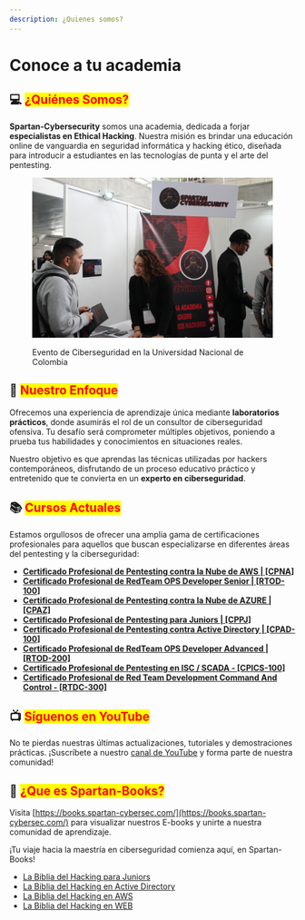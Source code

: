 ```yaml
---
description: ¿Quienes somos?
---
```


# Conoce a tu academia

## 💻 <mark style="color:red;">¿Quiénes Somos?</mark>

**Spartan-Cybersecurity** somos una academia, dedicada a forjar **especialistas en Ethical Hacking**. Nuestra misión es brindar una educación online de vanguardia en seguridad informática y hacking ético, diseñada para introducir a estudiantes en las tecnologías de punta y el arte del pentesting.

<figure><img src="../.gitbook/assets/IMG_5175.JPG" alt=""><figcaption><p>Evento de Ciberseguridad en la Universidad Nacional de Colombia</p></figcaption></figure>

## 🎯 <mark style="color:red;">Nuestro Enfoque</mark>

Ofrecemos una experiencia de aprendizaje única mediante **laboratorios prácticos**, donde asumirás el rol de un consultor de ciberseguridad ofensiva. Tu desafío será comprometer múltiples objetivos, poniendo a prueba tus habilidades y conocimientos en situaciones reales.

Nuestro objetivo es que aprendas las técnicas utilizadas por hackers contemporáneos, disfrutando de un proceso educativo práctico y entretenido que te convierta en un **experto en ciberseguridad**.

## 📚 <mark style="color:red;">Cursos Actuales</mark>

Estamos orgullosos de ofrecer una amplia gama de certificaciones profesionales para aquellos que buscan especializarse en diferentes áreas del pentesting y la ciberseguridad:

* [**Certificado Profesional de Pentesting contra la Nube de AWS | \[CPNA\]**](https://www.spartan-cybersec.com/cursos/pentesting-contra-la-nube-de-aws/)
* [**Certificado Profesional de RedTeam OPS Developer Senior | \[RTOD-100\]**](https://www.spartan-cybersec.com/cursos/redteams-ops-developer/)
* [**Certificado Profesional de Pentesting contra la Nube de AZURE | \[CPAZ\]**](https://www.spartan-cybersec.com/cursos/pentesting-contra-la-nube-de-azure/)
* [**Certificado Profesional de Pentesting para Juniors | \[CPPJ\]**](https://www.spartan-cybersec.com/cursos/pentesting-para-juniors/)
* [**Certificado Profesional de Pentesting contra Active Directory | \[CPAD-100\]**](https://www.spartan-cybersec.com/cursos/pentesting-contra-active-directory/)
* [**Certificado Profesional de RedTeam OPS Developer Advanced | \[RTOD-200\]**](https://www.spartan-cybersec.com/redteams-ops-developer-v2/)
* [**Certificado Profesional de Pentesting en ISC / SCADA - \[CPICS-100\]**](https://spartan-cybersec.com/cursos/pentesting-contra-sistemas-industriales-scada/)
* [**Certificado Profesional de Red Team Development Command And Control - \[RTDC-300\]**](https://spartan-cybersec.com/cursos/rtdc-300/)

## 📺 <mark style="color:red;">Síguenos en YouTube</mark>

No te pierdas nuestras últimas actualizaciones, tutoriales y demostraciones prácticas. ¡Suscríbete a nuestro [canal de YouTube](https://www.youtube.com/SpartanCybersecurity) y forma parte de nuestra comunidad!

## 🤖 <mark style="color:red;">¿Que es Spartan-Books?</mark>

Visita [https://books.spartan-cybersec.com/](https://books.spartan-cybersec.com/) para visualizar nuestros E-books y unirte a nuestra comunidad de aprendizaje.&#x20;

¡Tu viaje hacia la maestría en ciberseguridad comienza aquí, en Spartan-Books!

* [La Biblia del Hacking para Juniors](https://books.spartan-cybersec.com/cppj/)
* [La Biblia del Hacking en Active Directory](https://books.spartan-cybersec.com/cpad)
* [La Biblia del Hacking en AWS](https://books.spartan-cybersec.com/cpna)
* [La Biblia del Hacking en WEB](https://books.spartan-cybersec.com/web)
